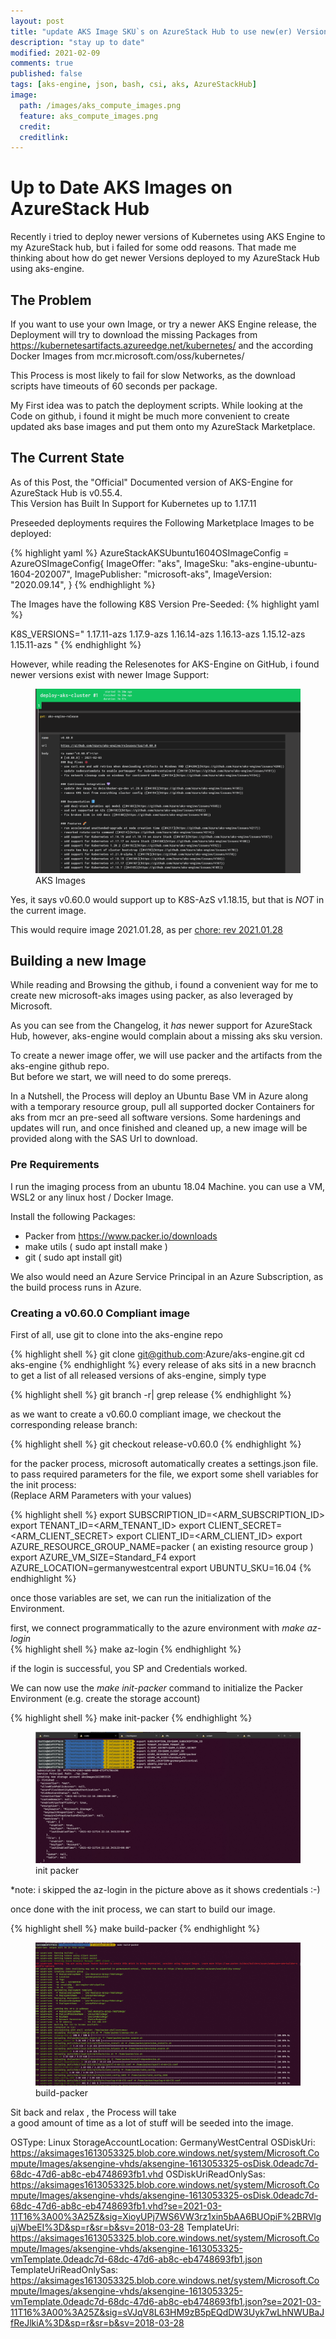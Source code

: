 ```yaml
---
layout: post
title: "update AKS Image SKU`s on AzureStack Hub to use new(er) Versions of AKS-Engine and Kubernetes"
description: "stay up to date"
modified: 2021-02-09
comments: true
published: false
tags: [aks-engine, json, bash, csi, aks, AzureStackHub]
image:
  path: /images/aks_compute_images.png
  feature: aks_compute_images.png
  credit: 
  creditlink: 
---
```

# Up to Date AKS Images on AzureStack Hub

Recently i tried to deploy newer versions of Kubernetes using AKS Engine to my AzureStack hub, but i failed for some odd reasons. That made me thinking about how do get newer Versions deployed to my AzureStack Hub using aks-engine.   


## The Problem

If you want to use your own Image, or try a newer AKS Engine release, the Deployment will try to download the missing Packages from https://kubernetesartifacts.azureedge.net/kubernetes/ and the according Docker Images from mcr.microsoft.com/oss/kubernetes/  

This Process is most likely to fail for slow Networks, as the download scripts have timeouts of 60 seconds per package.  

My First idea was to patch the deployment scripts. While looking at the Code on github, i found it might be much more convenient to create updated aks base images and put them onto my AzureStack Marketplace. 

## The Current State

As of this Post, the "Official" Documented version of AKS-Engine for AzureStack Hub is v0.55.4.  
This Version has Built In Support for Kubernetes up to 1.17.11

Preseeded deployments requires the Following Marketplace Images to be deployed:  

{% highlight yaml %}
	AzureStackAKSUbuntu1604OSImageConfig = AzureOSImageConfig{
		ImageOffer:     "aks",
		ImageSku:       "aks-engine-ubuntu-1604-202007",
		ImagePublisher: "microsoft-aks",
		ImageVersion:   "2020.09.14",
	}
{% endhighlight %}		

The Images have the following K8S Version Pre-Seeded:
{% highlight yaml %}

K8S_VERSIONS="
1.17.11-azs
1.17.9-azs
1.16.14-azs
1.16.13-azs
1.15.12-azs
1.15.11-azs
"
{% endhighlight %}

However, while reading the Relesenotes for AKS-Engine on GitHub, i found newer versions exist with newer Image Support:  

<figure class="full">
	<img src="/images/aks_release.png" alt="">
	<figcaption>AKS Images</figcaption>
</figure>

Yes, it says v0.60.0 would support up to K8S-AzS v1.18.15, but that is *NOT* in the current image.  

This would require image 2021.01.28, as per [chore: rev 2021.01.28](https://github.com/Azure/aks-engine/pull/4223/commits/976e0c41e75a4bfe24741f5dfec78b006ad6fdfc)


## Building a new Image

While reading and Browsing the github, i found a convenient way for me to create new microsoft-aks images using packer, as also leveraged by Microsoft.

As you can see from the Changelog, it *has* newer support for AzureStack Hub, however, aks-engine would complain about a missing aks sku version.

To create a newer image offer, we will use packer and the artifacts from the aks-engine github repo.  
But before we start, we will need to do some prereqs.  

In a Nutshell, the Process will deploy an Ubuntu Base VM in Azure along with a temporary resource group, pull all supported docker Containers for aks from mcr an pre-seed all software versions. Some hardenings and updates will run, and once finished and cleaned up, a new image will be provided along with the SAS Url to download.  

### Pre Requirements
I run the imaging process from an ubuntu 18.04 Machine. you can use a VM, WSL2 or any linux host / Docker Image.

Install the following Packages:
- Packer from https://www.packer.io/downloads
- make utils ( sudo apt install make )
- git ( sudo apt install git)

We also would need an Azure Service Principal in an Azure Subscription, as the build process runs in Azure.

### Creating a v0.60.0 Compliant image

First of all, use git to clone into the aks-engine repo  

{% highlight shell %}
git clone git@github.com:Azure/aks-engine.git
cd aks-engine
{% endhighlight %}
every release of aks sitś in a new bracnch
to get a list of all released versions of aks-engine, simply type  

{% highlight shell %}
git branch -r| grep release
{% endhighlight %}

as we want to create a v0.60.0 compliant image, we checkout the corresponding release branch:

{% highlight shell %}
git checkout release-v0.60.0
{% endhighlight %}


for the packer process, microsoft automatically creates a settings.json file. to pass required parameters for the file, we export some shell variables for the init process:  
(Replace ARM Parameters with your values)

{% highlight shell %}
export SUBSCRIPTION_ID=<ARM_SUBSCRIPTION_ID>
export TENANT_ID=<ARM_TENANT_ID>
export CLIENT_SECRET=<ARM_CLIENT_SECRET>
export CLIENT_ID=<ARM_CLIENT_ID>
export AZURE_RESOURCE_GROUP_NAME=packer ( an existing resource group ) 
export AZURE_VM_SIZE=Standard_F4
export AZURE_LOCATION=germanywestcentral
export UBUNTU_SKU=16.04
{% endhighlight %}

once those variables are set, we can run the initialization of the Environment.  

first, we connect programmatically to the azure environment with *make  az-login*  
{% highlight shell %}
make  az-login
{% endhighlight %}

if the login is successful, you SP and Credentials worked.

We can now use the *make init-packer* command to initialize the Packer Environment (e.g. create the storage account)  

{% highlight shell %}
make init-packer
{% endhighlight %}

<figure class="full">
	<img src="/images/packer_init.png" alt="">
	<figcaption>init packer</figcaption>
</figure>
*note: i skipped the az-login in the picture above as it shows credentials :-)   


once done with the init process, we can start to build our image.  

{% highlight shell %}
make build-packer
{% endhighlight %}
<figure class="full">
	<img src="/images/packer_build.png" alt="">
	<figcaption>build-packer</figcaption>
</figure>


Sit back and relax , the Process will take   
a good amount of time as a lot of stuff will be seeded into the image.




OSType: Linux
StorageAccountLocation: GermanyWestCentral
OSDiskUri: https://aksimages1613053325.blob.core.windows.net/system/Microsoft.Compute/Images/aksengine-vhds/aksengine-1613053325-osDisk.0deadc7d-68dc-47d6-ab8c-eb4748693fb1.vhd
OSDiskUriReadOnlySas: https://aksimages1613053325.blob.core.windows.net/system/Microsoft.Compute/Images/aksengine-vhds/aksengine-1613053325-osDisk.0deadc7d-68dc-47d6-ab8c-eb4748693fb1.vhd?se=2021-03-11T16%3A00%3A25Z&sig=XioyUPj7WS6VW3rz1xin5bAA6BUOpiF%2BRVlgujWbeEI%3D&sp=r&sr=b&sv=2018-03-28
TemplateUri: https://aksimages1613053325.blob.core.windows.net/system/Microsoft.Compute/Images/aksengine-vhds/aksengine-1613053325-vmTemplate.0deadc7d-68dc-47d6-ab8c-eb4748693fb1.json
TemplateUriReadOnlySas: https://aksimages1613053325.blob.core.windows.net/system/Microsoft.Compute/Images/aksengine-vhds/aksengine-1613053325-vmTemplate.0deadc7d-68dc-47d6-ab8c-eb4748693fb1.json?se=2021-03-11T16%3A00%3A25Z&sig=sVJqV8L63HM9zB5pEQdDW3Uyk7wLhNWUBaJfReJlkiA%3D&sp=r&sr=b&sv=2018-03-28
